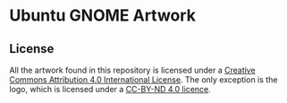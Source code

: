 # Ubuntu GNOME Artwork

## License
All the artwork found in this repository is licensed under a [Creative Commons Attribution 4.0 International License](https://creativecommons.org/licenses/by-sa/4.0/). The only exception is the logo, which is licensed under a [CC-BY-ND 4.0 licence](https://creativecommons.org/licenses/by-nd/4.0/).
